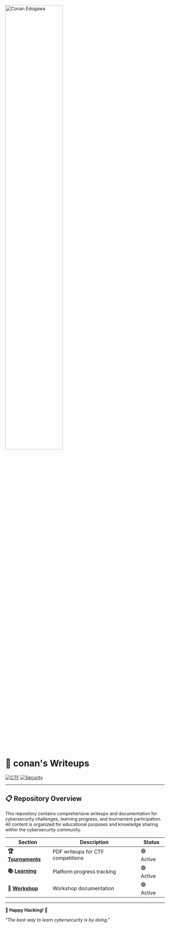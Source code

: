 <img src="https://vignette.wikia.nocookie.net/caseclosed/images/8/80/Infobox_-_Conan_Edogawa.png/revision/latest/scale-to-width-down/2000?cb=20190205090116" alt="Conan Edogawa" width="60%"/>

# 🔐 conan's Writeups

[![CTF](https://img.shields.io/badge/CTF-Active%20Player-red?style=for-the-badge)](https://github.com/Blackthorn23/CTF-Writeups)
[![Security](https://img.shields.io/badge/Security-Learning-blue?style=for-the-badge)](https://github.com/Blackthorn23/CTF-Writeups)

---

## 📋 Repository Overview

This repository contains comprehensive writeups and documentation for cybersecurity challenges, learning progress, and tournament participation. All content is organized for educational purposes and knowledge sharing within the cybersecurity community.

| Section | Description | Status |
|---------|-------------|--------|
| **🏆 [Tournaments](./Tournaments/)** | PDF writeups for CTF competitions | 🟢 Active |
| **📚 [Learning](./Learning/)** | Platform progress tracking | 🟢 Active |
| **🎯 [Workshop](./Workshop/)** | Workshop documentation | 🟢 Active |

---

**🎯 Happy Hacking! 🎯**

*"The best way to learn cybersecurity is by doing."*

</div>
